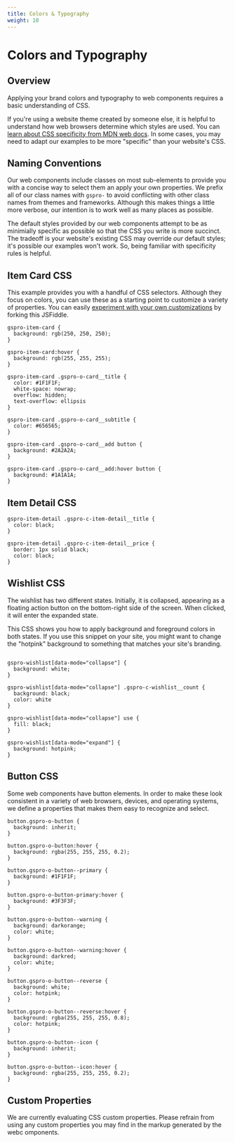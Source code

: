 ```yaml
---
title: Colors & Typography
weight: 10
---
```


# Colors and Typography

## Overview

Applying your brand colors and typography to web components requires a basic understanding of CSS.

If you're using a website theme created by someone else, it is helpful to understand how web browsers determine which styles are used. You can [learn about CSS specificity from MDN web docs](https://developer.mozilla.org/en-US/docs/Web/CSS/Specificity). In some cases, you may need to adapt our examples to be more "specific" than your website's CSS.

## Naming Conventions

Our web components include classes on most sub-elements to provide you with a concise way to select them an apply your own properties. We prefix all of our class names with `gspro-` to avoid conflicting with other class names from themes and frameworks. Although this makes things a little more verbose, our intention is to work well as many places as possible.

The default styles provided by our web components attempt to be as minimially specific as possible so that the CSS you write is more succinct. The tradeoff is your website's existing CSS may override _our_ default styles; it's possible our examples won't work. So, being familiar with specificity rules is helpful.

## Item Card CSS

This example provides you with a handful of CSS selectors. Although they focus on colors, you can use these as a starting point to customize a variety of properties. You can easily [experiment with your own customizations](https://jsfiddle.net/goshujomo/j1xd8uos/) by forking this JSFiddle.

```
gspro-item-card {
  background: rgb(250, 250, 250);
}

gspro-item-card:hover {
  background: rgb(255, 255, 255);
}

gspro-item-card .gspro-o-card__title {
  color: #1F1F1F;
  white-space: nowrap;
  overflow: hidden;
  text-overflow: ellipsis
}

gspro-item-card .gspro-o-card__subtitle {
  color: #656565;
}

gspro-item-card .gspro-o-card__add button {
  background: #2A2A2A;
}

gspro-item-card .gspro-o-card__add:hover button {
  background: #1A1A1A;
}
```

## Item Detail CSS

```
gspro-item-detail .gspro-c-item-detail__title {
  color: black;
}

gspro-item-detail .gspro-c-item-detail__price {
  border: 1px solid black;
  color: black;
}
```

## Wishlist CSS

The wishlist has two different states. Initially, it is collapsed, appearing as a floating action button on the bottom-right side of the screen. When clicked, it will enter the expanded state.

This CSS shows you how to apply background and foreground colors in both states. If you use this snippet on your site, you might want to change the "hotpink" background to something that matches your site's branding.

```

gspro-wishlist[data-mode="collapse"] {
  background: white;
}

gspro-wishlist[data-mode="collapse"] .gspro-c-wishlist__count {
  background: black;
  color: white
}

gspro-wishlist[data-mode="collapse"] use {
  fill: black;
}

gspro-wishlist[data-mode="expand"] {
  background: hotpink;
}
```

## Button CSS

Some web components have button elements. In order to make these look consistent in a variety of web browsers, devices, and operating systems, we define a properties that makes them easy to recognize and select.

```
button.gspro-o-button {
  background: inherit;
}

button.gspro-o-button:hover {
  background: rgba(255, 255, 255, 0.2);
}

button.gspro-o-button--primary {
  background: #1F1F1F;
}

button.gspro-o-button-primary:hover {
  background: #3F3F3F;
}

button.gspro-o-button--warning {
  background: darkorange;
  color: white;
}

button.gspro-o-button--warning:hover {
  background: darkred;
  color: white;
}

button.gspro-o-button--reverse {
  background: white;
  color: hotpink;
}

button.gspro-o-button--reverse:hover {
  background: rgba(255, 255, 255, 0.8);
  color: hotpink;
}

button.gspro-o-button--icon {
  background: inherit;
}

button.gspro-o-button--icon:hover {
  background: rgba(255, 255, 255, 0.2);
}

```

## Custom Properties

We are currently evaluating CSS custom properties. Please refrain from using any custom properties you may find in the markup generated by the webc omponents.
